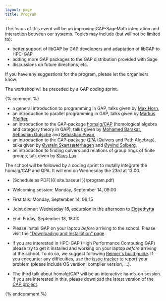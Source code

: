 ```yaml
---
layout: page
title: Program
---
```


The focus of this event will be on improving GAP-SageMath integration and interaction between our systems. Topics may include (but will not be limited to):
* better support of libGAP by GAP developers and adaptation of libGAP to HPC-GAP
* adding more GAP packages to the GAP distribution provided with Sage
* discussions on future directions, etc. 

If you have any suggestions for the program, please let the organisers know. 

The workshop wll be preceded by a GAP coding sprint.

{% comment %}

* a general introduction to programming in GAP, talks given by
[Max Horn](http://www.quendi.de/math.php), 
* an introduction to parallel programming in GAP, talks given by
[Markus Pfeiffer](http://www.morphism.de/~markusp/), 
* an introduction to the GAP-package [homalg/CAP](http://homalg.math.rwth-aachen.de/)
(homological algebra and category theory in GAP), talks given by
[Mohamed Barakat](http://www.mathematik.uni-kl.de/~barakat/en/index), [Sebastian
Gutsche](http://wwwb.math.rwth-aachen.de/~gutsche/) and [Sebastian Posur](http://wwwb.math.rwth-aachen.de/Mitarbeiter/posur.php), 
* an introduction to the GAP-package [QPA](http://www.math.ntnu.no/~oyvinso/QPA/) (Quivers and Path
Algebras), talks given by
[Øystein Skartsæterhagen](http://www.math.ntnu.no/~oysteini/) and
[Øyvind Solberg](http://www.math.ntnu.no/~oyvinso/),
* an introduction to finding quivers and relations of group rings of
  finite groups, talk given by [Klaus Lux](http://math.arizona.edu/~klux/). 

The school will be followed by a coding sprint to mutally integrate
the homalg/CAP and QPA. It will end on Wednesday the 23rd at 13:00.


*  [Schedule as PDF]({{ site.baseurl }}/program.pdf)
  * Welcoming session: Monday, September 14, 09:00
  * First talk: Monday, September 14, 09:15
  * Joint dinner: Wednesday 16, excursion in the afternoon to
    [Elgsethytta](http://www.elgsethytta.com/public.aspx?pageid=88995) 
  * End: Friday, September 18, 18:00

* Please install GAP on your laptop _before_ arriving to the school.
Please visit the ["Downloading and Installation" page](http://www.gap-system.org/Download/index.html).

* If you are interested in HPC-GAP (High Performance Computing GAP)
please try to get it installed and working on your laptop
_before_ arriving at the school.
To do so, we suggest following [Reimer's build guide](https://github.com/gap-system/gap/wiki/Building-HPC-GAP).
If you encounter any difficulties, use the [issue tracker](https://github.com/gap-system/gap/issues)
to report your problem (please include OS version, compiler version, ...).

* The third talk about homalg/CAP will be an interactive hands-on session.
If you are interested in this, please download the latest version of the
[CAP project](https://github.com/homalg-project/CAP_project).

{% endcomment %}
